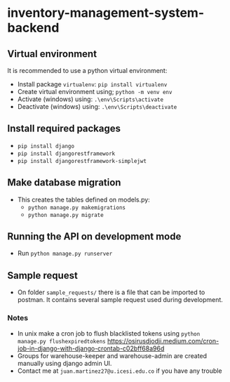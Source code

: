 # inventory-management-system-backend

## Virtual environment
It is recommended to use a python virtual environment:
- Install package `virtualenv`: `pip install virtualenv`
- Create virtual environment using; `python -m venv env`
- Activate (windows) using: `.\env\Scripts\activate`
- Deactivate (windows) using: `.\env\Scripts\deactivate`

## Install required packages
- `pip install django`
- `pip install djangorestframework`
- `pip install djangorestframework-simplejwt`

## Make database migration
- This creates the tables defined on models.py:
  - `python manage.py makemigrations`
  - `python manage.py migrate`

## Running the API on development mode
- Run `python manage.py runserver`

## Sample request
- On folder `sample_requests/` there is a file that can be imported to postman. It contains several sample request used during development.

### Notes

- In unix make a cron job to flush blacklisted tokens using `python manage.py flushexpiredtokens` https://osirusdjodji.medium.com/cron-job-in-django-with-django-crontab-c02bff68a96d
- Groups for warehouse-keeper and warehouse-admin are created manually using django admin UI.
- Contact me at `juan.martinez27@u.icesi.edu.co` if you have any trouble
